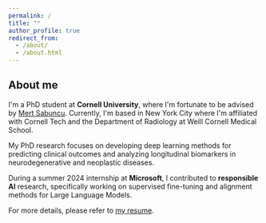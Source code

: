 ```yaml
---
permalink: /
title: ""
author_profile: true
redirect_from: 
  - /about/
  - /about.html
---
```

## About me
I'm a PhD student at **Cornell University**, where I'm fortunate to be advised by [Mert Sabuncu](https://sabuncu.engineering.cornell.edu/people/). Currently, I'm based in New York City where I'm affiliated with Cornell Tech and the Department of Radiology at Weill Cornell Medical School. 

My PhD research focuses on developing deep learning methods for predicting clinical outcomes and analyzing longitudinal biomarkers in neurodegenerative and neoplastic diseases. 

During a summer 2024 internship at **Microsoft**, I contributed to **responsible AI** research, specifically working on supervised fine-tuning and alignment methods for Large Language Models.

For more details, please refer to [my resume](https://batuhankmkaraman.github.io/files/resume_batuhan.pdf).
